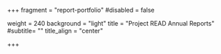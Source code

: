 +++
fragment = "report-portfolio"
#disabled = false

weight = 240
background = "light"
title = "Project READ Annual Reports"
#subtitle= ""
title_align = "center"

+++


